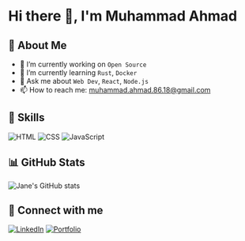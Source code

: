 # Hi there 👋, I'm Muhammad Ahmad

## 💼 About Me
- 🔭 I’m currently working on `Open Source`
- 🌱 I’m currently learning `Rust`, `Docker`
- 💬 Ask me about `Web Dev`, `React`, `Node.js`
- 📫 How to reach me: [muhammad.ahmad.86.18@gmail.com](mailto:muhammad.ahmad.86.18@gmail.com)

## 🚀 Skills
![HTML](https://img.shields.io/badge/-HTML5-E34F26?style=flat&logo=html5&logoColor=white)
![CSS](https://img.shields.io/badge/-CSS3-1572B6?style=flat&logo=css3&logoColor=white)
![JavaScript](https://img.shields.io/badge/-JavaScript-F7DF1E?style=flat&logo=javascript&logoColor=black)

## 📊 GitHub Stats
![Jane's GitHub stats](https://github-readme-stats.vercel.app/api?username=jane-doe&show_icons=true&theme=radical)

## 🔗 Connect with me
[![LinkedIn](https://img.shields.io/badge/-LinkedIn-blue?style=flat&logo=linkedin)](www.linkedin.com/in/muhammad-ahmad-184373193)
[![Portfolio](https://img.shields.io/badge/-Portfolio-black?style=flat&logo=github)](https://m-ahmad-portfolio-nine.vercel.app/)
